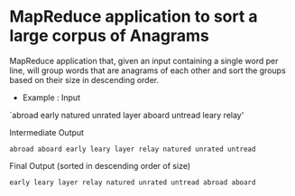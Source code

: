 # MapReduce application to sort a large corpus of Anagrams
MapReduce application that, given an input containing a single word per line, will group words that are anagrams of each other and sort the groups based on their size in descending order.

* Example :
Input

`abroad
early
natured
unrated
layer
aboard
untread
leary
relay'

Intermediate Output

`abroad aboard
early leary layer relay
natured unrated untread`

Final Output (sorted in descending order of size)

`early leary layer relay
natured unrated untread
abroad aboard`

